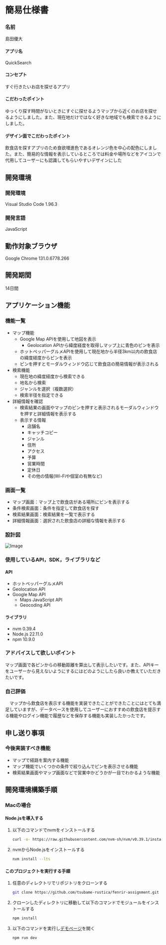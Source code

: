 # 簡易仕様書

### 名前
島田優大

#### アプリ名
QuickSearch

#### コンセプト
すぐ行きたいお店を探せるアプリ

#### こだわったポイント
ゆっくり探す時間がないときにすぐに探せるようマップから近くのお店を探せるようにしました。また、現在地だけではなく好きな地域でも検索できるようにしました。

#### デザイン面でこだわったポイント
飲食店を探すアプリのため食欲増進色であるオレンジ色を中心の配色にしました。また、簡易的な情報を表示しているところでは料金や場所などをアイコンで代用してユーザーにも認識してもらいやすいデザインにした

## 開発環境
### 開発環境
Visual Studio Code 1.96.3

### 開発言語
JavaScript

## 動作対象ブラウザ
Google Chrome 131.0.6778.266

## 開発期間
14日間


## アプリケーション機能

### 機能一覧
- マップ機能
    - Google Map APIを使用して地図を表示
        - Geolocation APIから緯度経度を取得しマップ上に青色のピンを表示
    - ホットペッパーグルメAPIを使用して現在地から半径3km以内の飲食店の緯度経度からピンを表示
    - ピンを押すとモーダルウィンドウ応じて飲食店の簡易情報が表示される
- 検索機能
    - 現在地の緯度経度から検索できる
    - 地名から検索
    - ジャンルを選択（複数選択）
    - 検索半径を指定できる
- 詳細情報を確認
    - 検索結果の画面やマップのピンを押すと表示されるモーダルウィンドウを押すと詳細情報を表示する
    - 表示する情報
        - 店舗名
        - キャッチコピー
        - ジャンル
        - 住所
        - アクセス
        - 予算
        - 営業時間
        - 定休日
        - その他の情報(Wi-Fiや個室の有無など)

### 画面一覧
- マップ画面：マップ上で飲食店がある場所にピンを表示する
- 条件検索画面：条件を指定して飲食店を探す
- 検索結果画面：検索結果を一覧で表示する
- 詳細情報画面：選択された飲食店の詳細な情報を表示する


### 設計図
![Image](https://github.com/user-attachments/assets/ea868385-dd2d-43d1-a568-8b9320af5f17)

### 使用しているAPI，SDK，ライブラリなど
#### API
- ホットペッパーグルメAPI
- Geolocation API
- Google Map API
    - Maps JavaScript API
    - Geocoding API

#### ライブラリ
- nvm 0.39.4
- Node.js 22.11.0
- npm 10.9.0


### アドバイスして欲しいポイント
マップ画面で各ピンからの移動距離を算出して表示したいです。また、APIキーをユーザーから見えないようにするにはどのようにしたら良いか教えていただきたいです。


### 自己評価
　マップから飲食店を表示する機能を実装できたことができたことにはとても満足していますが、データベースを使用してユーザーにおすすめの飲食店を提示する機能やログイン機能で履歴などを保存する機能も実装したかったです。


## 申し送り事項
### 今後実装すべき機能
- マップで経路を案内する機能
- マップ機能でいくつかの条件で絞り込んでピンを表示させる機能
- 検索結果画面やマップ画面などで営業中かどうかが一目でわかるような機能

## 開発環境構築手順
### Macの場合
#### Node.jsを導入する
1. 以下のコマンドでnvmをインストールする
   ```sh
   curl -o- https://raw.githubusercontent.com/nvm-sh/nvm/v0.39.1/install.sh | bash
   ```

2. nvmからNode.jsをインストールする
   ```sh
   nvm install --lts
   ```

#### このプロジェクトを実行する手順
1. 任意のディレクトリでリポジトリをクローンする
   ```sh
   git clone https://github.com/tsubame-rustica/fenrir-assignment.git
   ```

2. クローンしたディレクトリに移動して以下のコマンドでモジュールをインストールする
   ```sh
   npm install
   ```

3. 以下のコマンドを実行し<ins>[デモページ](http://localhost:5173/)</ins>を開く
   ```sh
   npm run dev
   ```